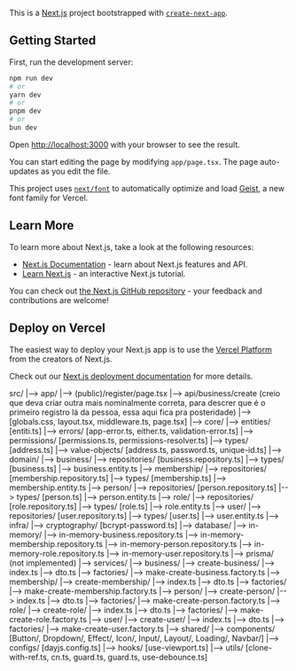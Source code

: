 This is a [Next.js](https://nextjs.org) project bootstrapped with [`create-next-app`](https://nextjs.org/docs/app/api-reference/cli/create-next-app).

## Getting Started

First, run the development server:

```bash
npm run dev
# or
yarn dev
# or
pnpm dev
# or
bun dev
```

Open [http://localhost:3000](http://localhost:3000) with your browser to see the result.

You can start editing the page by modifying `app/page.tsx`. The page auto-updates as you edit the file.

This project uses [`next/font`](https://nextjs.org/docs/app/building-your-application/optimizing/fonts) to automatically optimize and load [Geist](https://vercel.com/font), a new font family for Vercel.

## Learn More

To learn more about Next.js, take a look at the following resources:

- [Next.js Documentation](https://nextjs.org/docs) - learn about Next.js features and API.
- [Learn Next.js](https://nextjs.org/learn) - an interactive Next.js tutorial.

You can check out [the Next.js GitHub repository](https://github.com/vercel/next.js) - your feedback and contributions are welcome!

## Deploy on Vercel

The easiest way to deploy your Next.js app is to use the [Vercel Platform](https://vercel.com/new?utm_medium=default-template&filter=next.js&utm_source=create-next-app&utm_campaign=create-next-app-readme) from the creators of Next.js.

Check out our [Next.js deployment documentation](https://nextjs.org/docs/app/building-your-application/deploying) for more details.

src/
  |--> app/
    |--> (public)/register/page.tsx
    |--> api/business/create (creio que deva criar outra mais nominalmente correta, para descrer que é o primeiro registro lá da pessoa, essa aqui fica pra posteridade)
    |--> [globals.css, layout.tsx, middleware.ts, page.tsx]
  |--> core/
    |--> entities/ [entiti.ts]
    |--> errors/ [app-error.ts, either.ts, validation-error.ts]
    |--> permissions/ [permissions.ts, permissions-resolver.ts]
    |--> types/ [address.ts]
    |--> value-objects/ [address.ts, password.ts, unique-id.ts]
  |--> domain/
    |--> business/
      |--> repositories/ [business.repository.ts]
      |--> types/ [business.ts]
      |--> business.entity.ts
    |--> membership/
      |--> repositories/ [membership.repository.ts]
      |--> types/ [membership.ts]
      |--> membership.entity.ts
    |--> person/
      |--> repositories/ [person.repository.ts]
      |--> types/ [person.ts]
      |--> person.entity.ts
    |--> role/
      |--> repositories/ [role.repository.ts]
      |--> types/ [role.ts]
      |--> role.entity.ts
    |--> user/
      |--> repositories/ [user.repository.ts]
      |--> types/ [user.ts]
      |--> user.entity.ts
  |--> infra/
    |--> cryptography/ [bcrypt-password.ts]
    |--> database/
      |--> in-memory/
        |--> in-memory-business.repository.ts
        |--> in-memory-membership.repository.ts
        |--> in-memory-person.repository.ts
        |--> in-memory-role.repository.ts
        |--> in-memory-user.repository.ts
      |--> prisma/ (not implemented)
  |--> services/
    |--> business/
      |--> create-business/
        |--> index.ts
        |--> dto.ts
      |--> factories/
        |--> make-create-business.factory.ts
    |--> membership/
      |--> create-membership/
        |--> index.ts
        |--> dto.ts
      |--> factories/
        |--> make-create-membership.factory.ts
    |--> person/
      |--> create-person/
        |--> index.ts
        |--> dto.ts
      |--> factories/
        |--> make-create-person.factory.ts
    |--> role/
      |--> create-role/
        |--> index.ts
        |--> dto.ts
      |--> factories/
        |--> make-create-role.factory.ts
    |--> user/
      |--> create-user/
        |--> index.ts
        |--> dto.ts
      |--> factories/
        |--> make-create-user.factory.ts
  |--> shared/
    |--> components/ [Button/, Dropdown/, Effect/, Icon/, Input/, Layout/, Loading/, Navbar/]
    |--> configs/ [dayjs.config.ts]
    |--> hooks/ [use-viewport.ts]
    |--> utils/ [clone-with-ref.ts, cn.ts, guard.ts, guard.ts, use-debounce.ts]
